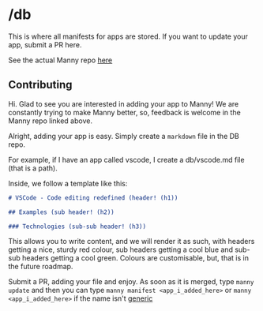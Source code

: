 # /db

This is where all manifests for apps are stored. If you want to update your app, submit a PR here. 

See the actual Manny repo [here](https://github.com/Milo123459/manny)

## Contributing

Hi. Glad to see you are interested in adding your app to Manny! We are constantly trying to make Manny better, so, feedback is welcome in the Manny repo linked above.

Alright, adding your app is easy. Simply create a `markdown` file in the DB repo. 

For example, if I have an app called vscode, I create a db/vscode.md file (that is a path).

Inside, we follow a template like this:
```md
# VSCode - Code editing redefined (header! (h1))

## Examples (sub header! (h2))

### Technologies (sub-sub header! (h3))
```

This allows you to write content, and we will render it as such, with headers getting a nice, sturdy red colour, sub headers getting a cool blue and sub-sub headers getting a cool green. Colours are customisable, but, that is in the future roadmap.

Submit a PR, adding your file and enjoy. As soon as it is merged, type `manny update` and then you can type `manny manifest <app_i_added_here>` or `manny <app_i_added_here>` if the name isn't [generic](https://github.com/Milo12349/manny#generic)